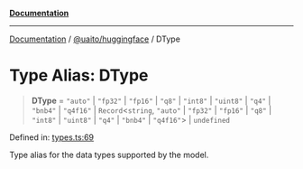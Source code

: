 [**Documentation**](../../../README.md)

***

[Documentation](../../../README.md) / [@uaito/huggingface](../README.md) / DType

# Type Alias: DType

> **DType** = `"auto"` \| `"fp32"` \| `"fp16"` \| `"q8"` \| `"int8"` \| `"uint8"` \| `"q4"` \| `"bnb4"` \| `"q4f16"` \| `Record`\<`string`, `"auto"` \| `"fp32"` \| `"fp16"` \| `"q8"` \| `"int8"` \| `"uint8"` \| `"q4"` \| `"bnb4"` \| `"q4f16"`\> \| `undefined`

Defined in: [types.ts:69](https://github.com/elribonazo/uaito/blob/c5e0764fa2080732da4f0526013c776c67e45bf1/packages/huggingFace/src/types.ts#L69)

Type alias for the data types supported by the model.
